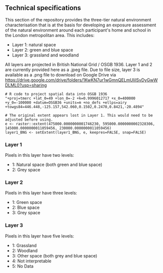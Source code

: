 ## Technical specifications

This section of the repository provides the three-tier natural environment characterisation that is at the basis for developing an exposure assessment of the natural environment around each participant's home and school in the London metropolitan area. This includes:

* Layer 1: natural space
* Layer 2: green and blue space
* Layer 3: grassland and woodland

All layers are projected in British National Grid / OSGB 1936. Layer 1 and 2 are currently provided here as a .jpeg file. Due to file size, layer 3 is available as a .png file to download on Google Drive via https://drive.google.com/drive/folders/1KwKN7ur1wGmnQELmUIilSvDyGwWDLML0?usp=sharing
```
# R code to project spatial data into OSGB 1936
"+proj=tmerc +lat_0=49 +lon_0=-2 +k=0.9996012717 +x_0=400000 +y_0=-100000 +datum=OSGB36 +units=m +no_defs +ellps=airy +towgs84=446.448,-125.157,542.060,0.1502,0.2470,0.8421,-20.4894"
```
```
# The original extent appears lost in Layer 1. This would need to be adjusted before using.
e <- raster::extent(475000.0000000001746230, 595000.0000000002328306, 145000.0000000011059456, 230000.0000000011059456)
layer1_BNG <- setExtent(layer1_BNG, e, keepres=FALSE, snap=FALSE)
```

### Layer 1

Pixels in this layer have two levels:
* 1: Natural space (both green and blue space)
* 2: Grey space

### Layer 2

Pixels in this layer have three levels:
* 1: Green space
* 2: Blue space
* 3: Grey space

### Layer 3

Pixels in this layer have five levels:
* 1: Grassland
* 2: Woodland
* 3: Other space (both grey and blue space)
* 4: Not interpretable
* 5: No Data
